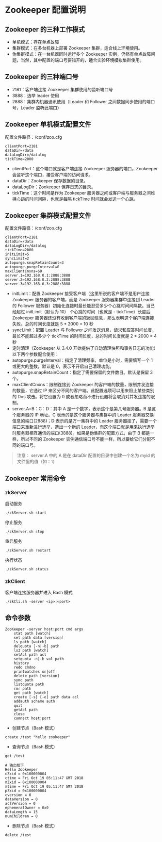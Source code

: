 # Zookeeper 配置说明
## Zookeeper 的三种工作模式
- 单机模式：存在单点故障
- 集群模式：在多台机器上部署 Zookeeper 集群，适合线上环境使用。
- 伪集群模式：在一台机器同时运行多个 Zookeeper 实例，仍然有单点故障问题，当然，其中配置的端口号要错开的，适合实验环境模拟集群使用。

## Zookeeper 的三种端口号
- 2181：客户端连接 Zookeeper 集群使用的监听端口号
- 3888：选举 leader 使用
- 2888：集群内机器通讯使用（Leader 和 Follower 之间数据同步使用的端口号，Leader 监听此端口）

## Zookeeper 单机模式配置文件
配置文件路径：/conf/zoo.cfg
```
clientPort=2181
dataDir=/data
dataLogDir=/datalog
tickTime=2000
```
- clientPort：这个端口就是客户端连接 Zookeeper 服务器的端口，Zookeeper 会监听这个端口，接受客户端的访问请求。
- dataDir：Zookeeper 保存数据的目录。
- dataLogDir：Zookeeper 保存日志的目录。
- tickTime：这个时间是作为 Zookeeper 服务器之间或客户端与服务器之间维持心跳的时间间隔，也就是每隔 tickTime 时间就会发送一个心跳。

## Zookeeper 集群模式配置文件
配置文件路径：/conf/zoo.cfg
```
clientPort=2181
dataDir=/data
dataLogDir=/datalog
tickTime=2000
initLimit=5
syncLimit=2
autopurge.snapRetainCount=3
autopurge.purgeInterval=0
maxClientCnxns=60
server.1=192.168.0.1:2888:3888
server.2=192.168.0.2:2888:3888
server.3=192.168.0.3:2888:3888
```
- initLimit：配置 Zookeeper 接受客户端（这里所说的客户端不是用户连接 Zookeeper 服务器的客户端，而是 Zookeeper 服务器集群中连接到 Leader 的 Follower 服务器）初始化连接时最长能忍受多少个心跳时间间隔数。当已经超过 initLimit（默认为 10） 个心跳的时间（也就是 - tickTime）长度后 Zookeeper 服务器还没有收到客户端的返回信息，那么表明这个客户端连接失败。总的时间长度就是 5 * 2000 = 10 秒
- syncLimit：配置 Leader 与 Follower 之间发送消息，请求和应答时间长度，最长不能超过多少个 tickTime 的时间长度，总的时间长度就是 2 * 2000 = 4 秒
- 定时清理（Zookeeper 从 3.4.0 开始提供了自动清理快照和事务日志的功能）以下两个参数配合使用：
- autopurge.purgeInterval：指定了清理频率，单位是小时，需要填写一个 1 或更大的整数，默认是 0，表示不开启自己清理功能。
- autopurge.snapRetainCount：指定了需要保留的文件数目。默认是保留 3 个。
- maxClientCnxns：限制连接到 Zookeeper 的客户端的数量，限制并发连接的数量，它通过 IP 来区分不同的客户端。此配置选项可以用来阻止某些类别的 Dos 攻击。将它设置为 0 或者忽略而不进行设置将会取消对并发连接的限制。
- server.A=B：C：D：其中 A 是一个数字，表示这个是第几号服务器。B 是这个服务器的 IP 地址。C 表示的是这个服务器与集群中的 Leader 服务器交换信息的端口(2888)；D 表示的是万一集群中的 Leader 服务器挂了，需要一个端口来重新进行选举，选出一个新的 Leader，而这个端口就是用来执行选举时服务器相互通信的端口(3888)。如果是伪集群的配置方式，由于 B 都是一样，所以不同的 Zookeeper 实例通信端口号不能一样，所以要给它们分配不同的端口号。

> 注意： server.A 中的 A 是在 dataDir 配置的目录中创建一个名为 myid 的文件里的值（如：1）

## Zookeeper 常用命令
### zkServer
启动服务
```
./zkServer.sh start
```
停止服务
```
./zkServer.sh stop
```
重启服务
```
./zkServer.sh restart
```
执行状态
```
./zkServer.sh status
```
### zkClient
客户端连接服务器并进入 Bash 模式
```
./zkCli.sh -server <ip>:<port>
```
## 命令参数
```
ZooKeeper -server host:port cmd args
	stat path [watch]
	set path data [version]
	ls path [watch]
	delquota [-n|-b] path
	ls2 path [watch]
	setAcl path acl
	setquota -n|-b val path
	history 
	redo cmdno
	printwatches on|off
	delete path [version]
	sync path
	listquota path
	rmr path
	get path [watch]
	create [-s] [-e] path data acl
	addauth scheme auth
	quit 
	getAcl path
	close 
	connect host:port
```
- 创建节点（Bash 模式）
```
create /test "hello zookeeper"
```
- 查询节点（Bash 模式）
```
get /test

# 输出如下
Hello Zookeeper
cZxid = 0x100000004
ctime = Fri Oct 19 05:11:47 GMT 2018
mZxid = 0x100000004
mtime = Fri Oct 19 05:11:47 GMT 2018
pZxid = 0x100000004
cversion = 0
dataVersion = 0
aclVersion = 0
ephemeralOwner = 0x0
dataLength = 15
numChildren = 0
```
- 删除节点（Bash 模式）
```
delete /test
```